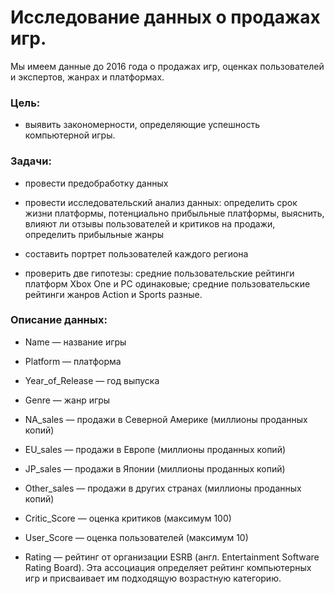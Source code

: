 # Исследование данных о продажах игр.
Мы имеем данные до 2016 года о продажах игр, оценках пользователей и экспертов, жанрах и платформах.

### Цель:
+ выявить закономерности, определяющие успешность компьютерной игры.

### Задачи:

+ провести предобработку данных

+ провести исследовательский анализ данных: определить срок жизни платформы, потенциально прибыльные платформы, выяснить, влияют ли отзывы пользователей и критиков на продажи, определить прибыльные жанры

+ составить портрет пользователей каждого региона

+ проверить две гипотезы: средние пользовательские рейтинги платформ Xbox One и PC одинаковые; средние пользовательские рейтинги жанров Action и Sports разные.

### Описание данных:

+ Name — название игры

+ Platform — платформа

+ Year_of_Release — год выпуска

+ Genre — жанр игры

+ NA_sales — продажи в Северной Америке (миллионы проданных копий)

+ EU_sales — продажи в Европе (миллионы проданных копий)

+ JP_sales — продажи в Японии (миллионы проданных копий)

+ Other_sales — продажи в других странах (миллионы проданных копий)

+ Critic_Score — оценка критиков (максимум 100)

+ User_Score — оценка пользователей (максимум 10)

+ Rating — рейтинг от организации ESRB (англ. Entertainment Software Rating Board). Эта ассоциация определяет рейтинг компьютерных игр и присваивает им подходящую возрастную категорию.

